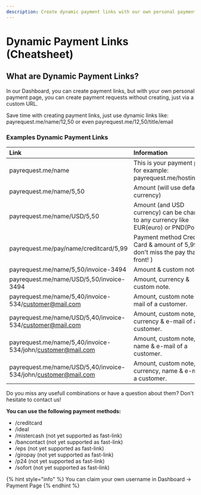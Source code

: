 ```yaml
---
description: Create dynamic payment links with our own personal payment page
---
```


# Dynamic Payment Links \(Cheatsheet\)

## What are Dynamic Payment Links?

In our Dashboard, you can create payment links, but with your own personal payment page, you can create payment requests without creating, just via a custom URL.

Save time with creating payment links, just use dynamic links like: payrequest.me/name/12,50 or even payrequest.me/12,50/title/email

### Examples Dynamic Payment Links

| Link | Information |
| :--- | :--- |
| payrequest.me/name | This is your payment page, for example: payrequest.me/hostingwalk |
| payrequest.me/name/5,50 | Amount \(will use default currency\) |
| payrequest.me/name/USD/5,50 | Amount \(and USD currency\) can be changed to any currency like EUR(euro) or PND(Pound). |
| payrequest.me/pay/name/creditcard/5,99 | Payment method Credit Card & amount of 5,99 ( don't miss the pay thats in front! ) |
| payrequest.me/name/5,50/invoice-3494 | Amount & custom note |
| payrequest.me/name/USD/5,50/invoice-3494 | Amount, currency & custom note. |
| payrequest.me/name/5,40/invoice-534/customer@mail.com | Amount, custom note & e-mail of a customer. |
| payrequest.me/name/USD/5,40/invoice-534/customer@mail.com | Amount, custom note, currency & e-mail of a customer. |
| payrequest.me/name/5,40/invoice-534/john/customer@mail.com | Amount, custom note, name & e-mail of a customer. |
| payrequest.me/name/USD/5,40/invoice-534/john/customer@mail.com | Amount, custom note, currency, name & e-mail of a customer. |

Do you miss any usefull combinations or have a question about them?
Don't hesitate to contact us!

**You can use the following payment methods:**

* /creditcard
* /ideal  
* /mistercash (not yet supported as fast-link)
* /bancontact (not yet supported as fast-link)
* /eps (not yet supported as fast-link)
* /giropay (not yet supported as fast-link)
* /p24 (not yet supported as fast-link)
* /sofort (not yet supported as fast-link)


{% hint style="info" %}
 You can claim your own username in Dashboard -&gt; Payment Page
{% endhint %}





